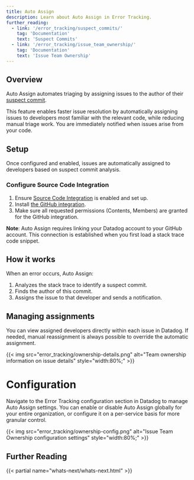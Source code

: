 ```yaml
---
title: Auto Assign
description: Learn about Auto Assign in Error Tracking.
further_reading:
  - link: '/error_tracking/suspect_commits/'
    tag: 'Documentation'
    text: 'Suspect Commits'
  - link: '/error_tracking/issue_team_ownership/'
    tag: 'Documentation'
    text: 'Issue Team Ownership'
---
```


## Overview

Auto Assign automates triaging by assigning issues to the author of their [suspect commit][1].

This feature enables faster issue resolution by automatically assigning issues to developers most familiar with the relevant code, while reducing manual triage work. You are immediately notified when issues arise from your code.

## Setup

Once configured and enabled, issues are automatically assigned to developers based on suspect commit analysis.

### Configure Source Code Integration

1. Ensure [Source Code Integration][2] is enabled and set up.
2. Install [the GitHub integration][3].
3. Make sure all requested permissions (Contents, Members) are granted for the GitHub integration.

**Note**: Auto Assign requires linking your Datadog account to your GitHub account. This connection is established when you first load a stack trace code snippet.

## How it works

When an error occurs, Auto Assign:

1. Analyzes the stack trace to identify a suspect commit.
2. Finds the author of this commit.
3. Assigns the issue to that developer and sends a notification.

## Managing assignments

You can view assigned developers directly within each issue in Datadog. If needed, manual reassignment is always possible to override the automatic assignment.

{{< img src="error_tracking/ownership-details.png" alt="Team ownership information on issue details" style="width:80%;" >}}

# Configuration

Navigate to the Error Tracking configuration section in Datadog to manage Auto Assign settings. You can enable or disable Auto Assign globally for your entire organization, or configure it on a per-service basis for more granular control.

{{< img src="error_tracking/ownership-config.png" alt="Issue Team Ownership configuration settings" style="width:80%;" >}}
## Further Reading

{{< partial name="whats-next/whats-next.html" >}}

[1]: /error_tracking/suspect_commits/
[2]: /integrations/guide/source-code-integration/
[3]: /integrations/github/
[4]: https://app.datadoghq.com/integrations